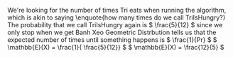 We're looking for the number of times Tri eats when running the algorithm, which is akin to saying \enquote{how many times do we call TriIsHungry?}
The probability that we call TriIsHungry again is $ \frac{5}{12} $ since we only stop when we get Banh Xeo
Geometric Distrbution tells us that the expected number of times until something happens is $ \frac{1}{Pr} $
$ \mathbb{E}(X) = \frac{1}{ \frac{5}{12}} $
$ \mathbb{E}(X) = \frac{12}{5} $
